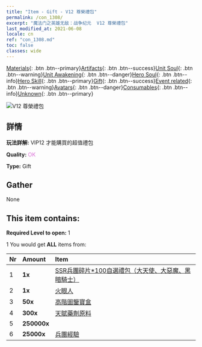 ```yaml
---
title: "Item - Gift - V12 尊榮禮包"
permalink: /con_1308/
excerpt: "魔法门之英雄无敌：战争纪元  V12 尊榮禮包"
last_modified_at: 2021-06-08
locale: cn
ref: "con_1308.md"
toc: false
classes: wide
---
```

 [Materials](/ItemsCN/){: .btn .btn--primary}[Artifacts](/ItemsCN/Artifacts/){: .btn .btn--success}[Unit Soul](/ItemsCN/UnitSoul/){: .btn .btn--warning}[Unit Awakening](/ItemsCN/UnitAwakening/){: .btn .btn--danger}[Hero Soul](/ItemsCN/HeroSoul/){: .btn .btn--info}[Hero Skill](/ItemsCN/HeroSkill/){: .btn .btn--primary}[Gift](/ItemsCN/Gift/){: .btn .btn--success}[Event related](/ItemsCN/Events/){: .btn .btn--warning}[Avatars](/ItemsCN/Avatars/){: .btn .btn--danger}[Consumables](/ItemsCN/Consumables/){: .btn .btn--info}[Unknown](/ItemsCN/Unknown/){: .btn .btn--primary}

 ![V12 尊榮禮包](/images/t/i_905012.png)

## 詳情
 **玩法詳解:** VIP12 才能購買的超值禮包

 **Quality:** <span style="color: #DA70D6">OK</span>

 **Type:** Gift

## Gather

  None

## This item contains:

 **Required Level to open:** 1

 1 You would get **ALL** items  from:

  | Nr | Amount |     Item    |
  |:---|:-------|:------------|
  | 1 |  **1x** | [SSR兵團碎片*100自選禮包（大天使、大惡魔、黑暗騎士）](/cn/Items/con_1321/) |  | 
  | 2 |  **1x** | [火眼人](/cn/Items/art_133/) |  | 
  | 3 |  **50x** | [高階圖鑒寶盒](/cn/Items/con_776/) |  | 
  | 4 |  **300x** | [天賦藥劑原料](/cn/Items/con_1120/) |  | 
  | 5 |  **250000x** | <i class="fas fa-coins"/> |  | 
  | 6 |  **25000x** | [兵團經驗](/cn/Items/con_902/) |  | 
